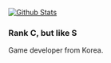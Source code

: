 [![Github Stats](https://github-readme-stats.vercel.app/api?username=gnqo7598&count_private=true&show_icons=true&theme=dark)](https://github.com/gnqo7598)
### Rank C, but like S
Game developer from Korea.

